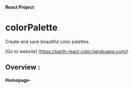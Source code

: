 #### React Project

# colorPalette

Create and save beautiful color palettes.

[Go to website] (https://parth-react-color.herokuapp.com/)

## Overview :

#### Homepage-
